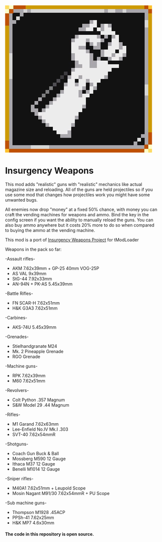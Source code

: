 ![Logo](https://raw.githubusercontent.com/liquidplasma/InsurgencyWeapons/main/logo.jpeg)

# Insurgency Weapons

This mod adds "realistic" guns with "realistic" mechanics like actual magazine size and reloading. 
All of the guns are held projectiles so if you use some mod that changes how projectiles work you might have some unwanted bugs.

All enemies now drop "money" at a fixed 50% chance, with money you can craft the vending machines for weapons and ammo.
Bind the key in the config screen if you want the ability to manually reload the guns. You can also buy ammo anywhere but it costs 20% more to do so when compared to buying the ammo at the vending machine.

This mod is a port of [Insurgency Weapons Project](https://github.com/KernCore91/-SC-Insurgency-Weapons-Project) for tModLoader

Weapons in the pack so far:

-Assault rifles-
* AKM 7.62x39mm + GP-25 40mm VOG-25P
* AS VAL 9x39mm
* StG-44 7.92x33mm
* AN-94N + PK-AS 5.45x39mm

-Battle Rifles-
* FN SCAR-H 7.62x51mm
* H&K G3A3 7.62x51mm

-Carbines-
* AKS-74U 5.45x39mm

-Grenades-
* Stielhandgranate M24
* Mk. 2 Pineapple Grenade
* RGO Grenade

-Machine guns-
* RPK 7.62x39mm
* M60 7.62x51mm

-Revolvers-
* Colt Python .357 Magnum
* S&W Model 29 .44 Magnum

-Rifles-
* M1 Garand 7.62x63mm
* Lee-Enfield No.IV Mk.I .303
* SVT-40 7.62x54mmR

-Shotguns-
* Coach Gun Buck & Ball
* Mossberg M590 12 Gauge
* Ithaca M37 12 Gauge
* Benelli M1014 12 Gauge

-Sniper rifles-
* M40A1 7.62x51mm + Leupold Scope
* Mosin Nagant M91/30 7.62x54mmR + PU Scope

-Sub machine guns-
* Thompson M1928 .45ACP
* PPSh-41 7.62x25mm
* H&K MP7 4.6x30mm

#### The code in this repository is open source.
